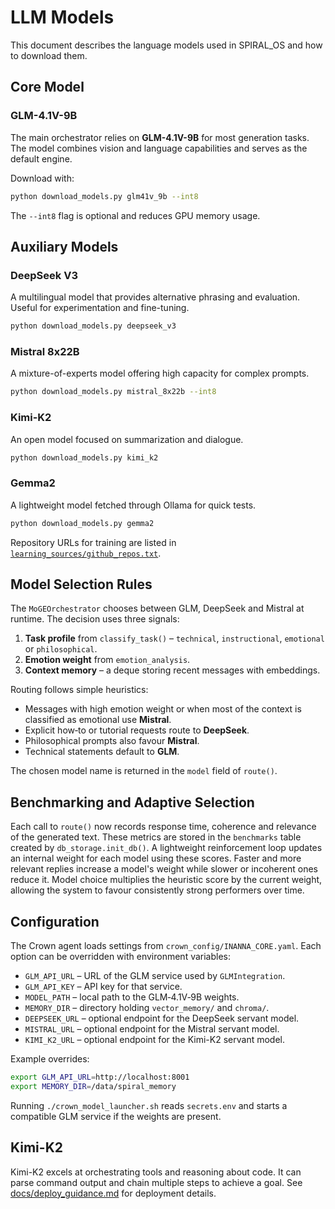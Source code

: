 # LLM Models

This document describes the language models used in SPIRAL_OS and how to download them.

## Core Model

### GLM-4.1V-9B

The main orchestrator relies on **GLM-4.1V-9B** for most generation tasks. The model combines vision and language capabilities and serves as the default engine.

Download with:

```bash
python download_models.py glm41v_9b --int8
```

The `--int8` flag is optional and reduces GPU memory usage.

## Auxiliary Models

### DeepSeek V3

A multilingual model that provides alternative phrasing and evaluation. Useful for experimentation and fine-tuning.

```bash
python download_models.py deepseek_v3
```

### Mistral 8x22B

A mixture-of-experts model offering high capacity for complex prompts.

```bash
python download_models.py mistral_8x22b --int8
```

### Kimi-K2

An open model focused on summarization and dialogue.

```bash
python download_models.py kimi_k2
```

### Gemma2

A lightweight model fetched through Ollama for quick tests.

```bash
python download_models.py gemma2
```

Repository URLs for training are listed in [`learning_sources/github_repos.txt`](../learning_sources/github_repos.txt).

## Model Selection Rules

The `MoGEOrchestrator` chooses between GLM, DeepSeek and Mistral at runtime.
The decision uses three signals:

1. **Task profile** from `classify_task()` – `technical`, `instructional`,
   `emotional` or `philosophical`.
2. **Emotion weight** from `emotion_analysis`.
3. **Context memory** – a deque storing recent messages with embeddings.

Routing follows simple heuristics:

- Messages with high emotion weight or when most of the context is
  classified as emotional use **Mistral**.
- Explicit how‑to or tutorial requests route to **DeepSeek**.
- Philosophical prompts also favour **Mistral**.
- Technical statements default to **GLM**.

The chosen model name is returned in the `model` field of `route()`.

## Benchmarking and Adaptive Selection

Each call to `route()` now records response time, coherence and relevance of the
generated text. These metrics are stored in the `benchmarks` table created by
`db_storage.init_db()`. A lightweight reinforcement loop updates an internal
weight for each model using these scores. Faster and more relevant replies
increase a model's weight while slower or incoherent ones reduce it. Model
choice multiplies the heuristic score by the current weight, allowing the system
to favour consistently strong performers over time.

## Configuration

The Crown agent loads settings from `crown_config/INANNA_CORE.yaml`. Each option can
be overridden with environment variables:

- `GLM_API_URL` – URL of the GLM service used by `GLMIntegration`.
- `GLM_API_KEY` – API key for that service.
- `MODEL_PATH` – local path to the GLM‑4.1V‑9B weights.
- `MEMORY_DIR` – directory holding `vector_memory/` and `chroma/`.
- `DEEPSEEK_URL` – optional endpoint for the DeepSeek servant model.
- `MISTRAL_URL` – optional endpoint for the Mistral servant model.
- `KIMI_K2_URL` – optional endpoint for the Kimi-K2 servant model.

Example overrides:

```bash
export GLM_API_URL=http://localhost:8001
export MEMORY_DIR=/data/spiral_memory
```

Running `./crown_model_launcher.sh` reads `secrets.env` and starts a compatible
GLM service if the weights are present.

## Kimi-K2

Kimi-K2 excels at orchestrating tools and reasoning about code. It can parse
command output and chain multiple steps to achieve a goal. See
[docs/deploy_guidance.md](deploy_guidance.md) for deployment details.
